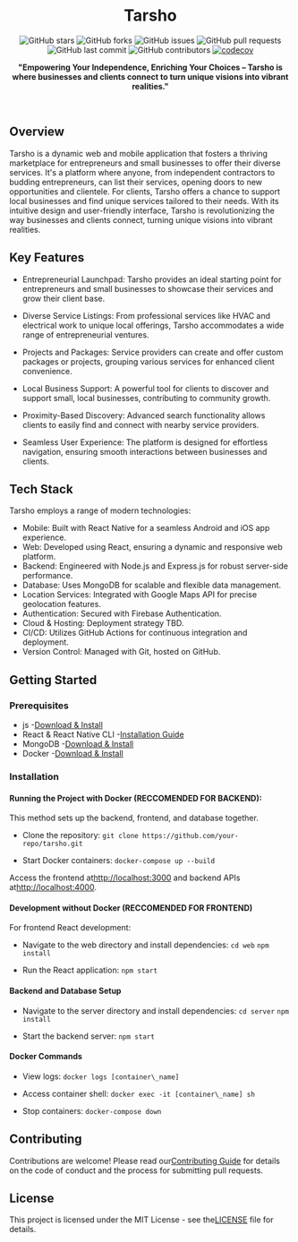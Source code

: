 <div align="center">
 
# **Tarsho**

![GitHub stars](https://img.shields.io/github/stars/AhmedRaisi/tarsho?style=social)
![GitHub forks](https://img.shields.io/github/forks/AhmedRaisi/tarsho?style=social)
![GitHub issues](https://img.shields.io/github/issues/AhmedRaisi/tarsho)
![GitHub pull requests](https://img.shields.io/github/issues-pr/AhmedRaisi/tarsho)
![GitHub last commit](https://img.shields.io/github/last-commit/AhmedRaisi/tarsho)
![GitHub contributors](https://img.shields.io/github/contributors/AhmedRaisi/tarsho)
[![codecov](https://codecov.io/gh/AhmedRaisi/Tarsho/graph/badge.svg?token=YQHS2IWY43)](https://codecov.io/gh/AhmedRaisi/Tarsho)

**"Empowering Your Independence, Enriching Your Choices – Tarsho is where businesses and clients connect to turn unique visions into vibrant realities."**

</div>
<br>

## Overview

Tarsho is a dynamic web and mobile application that fosters a thriving marketplace for entrepreneurs and small businesses to offer their diverse services. It's a platform where anyone, from independent contractors to budding entrepreneurs, can list their services, opening doors to new opportunities and clientele. For clients, Tarsho offers a chance to support local businesses and find unique services tailored to their needs. With its intuitive design and user-friendly interface, Tarsho is revolutionizing the way businesses and clients connect, turning unique visions into vibrant realities.



## Key Features

- Entrepreneurial Launchpad: Tarsho provides an ideal starting point for entrepreneurs and small businesses to showcase their services and grow their client base.

- Diverse Service Listings: From professional services like HVAC and electrical work to unique local offerings, Tarsho accommodates a wide range of entrepreneurial ventures.

- Projects and Packages: Service providers can create and offer custom packages or projects, grouping various services for enhanced client convenience.

- Local Business Support: A powerful tool for clients to discover and support small, local businesses, contributing to community growth.

- Proximity-Based Discovery: Advanced search functionality allows clients to easily find and connect with nearby service providers.

- Seamless User Experience: The platform is designed for effortless navigation, ensuring smooth interactions between businesses and clients.

## Tech Stack

Tarsho employs a range of modern technologies:

- Mobile: Built with React Native for a seamless Android and iOS app experience.
- Web: Developed using React, ensuring a dynamic and responsive web platform.
- Backend: Engineered with Node.js and Express.js for robust server-side performance.
- Database: Uses MongoDB for scalable and flexible data management.
- Location Services: Integrated with Google Maps API for precise geolocation features.
- Authentication: Secured with Firebase Authentication.
- Cloud & Hosting: Deployment strategy TBD.
- CI/CD: Utilizes GitHub Actions for continuous integration and deployment.
- Version Control: Managed with Git, hosted on GitHub.

## Getting Started

### Prerequisites

- js -[Download & Install](https://nodejs.org/en/download/)
- React & React Native CLI -[Installation Guide](https://reactnative.dev/docs/environment-setup)
- MongoDB -[Download & Install](https://www.mongodb.com/try/download/community)
- Docker -[Download & Install](https://www.docker.com/products/docker-desktop)

### Installation

#### Running the Project with Docker (RECCOMENDED FOR BACKEND):

This method sets up the backend, frontend, and database together.

- Clone the repository:
```git clone https://github.com/your-repo/tarsho.git```


- Start Docker containers:
```docker-compose up --build```


Access the frontend at[http://localhost:3000](http://localhost:3000/) and backend APIs at[http://localhost:4000](http://localhost:4000/).

#### Development without Docker (RECCOMENDED FOR FRONTEND)

For frontend React development:

- Navigate to the web directory and install dependencies:
```cd web```
```npm install```

- Run the React application:
```npm start```


#### Backend and Database Setup

- Navigate to the server directory and install dependencies:
```cd server```
```npm install```

- Start the backend server:
```npm start```


#### Docker Commands

- View logs:
```docker logs [container\_name]```


- Access container shell:
```docker exec -it [container\_name] sh```


- Stop containers:
 ```docker-compose down```


## Contributing

Contributions are welcome! Please read our[Contributing Guide](https://chat.openai.com/c/LINK_TO_CONTRIBUTING_GUIDE) for details on the code of conduct and the process for submitting pull requests.


## License

This project is licensed under the MIT License - see the[LICENSE](https://chat.openai.com/c/LINK_TO_LICENSE) file for details.
